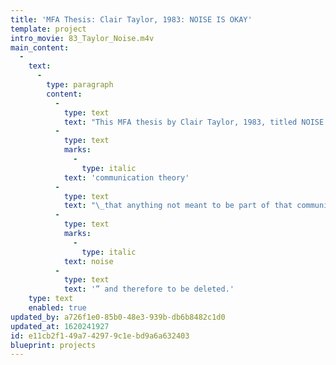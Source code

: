 ```yaml
---
title: 'MFA Thesis: Clair Taylor, 1983: NOISE IS OKAY'
template: project
intro_movie: 83_Taylor_Noise.m4v
main_content:
  -
    text:
      -
        type: paragraph
        content:
          -
            type: text
            text: "This MFA thesis by Clair Taylor, 1983, titled NOISE IS OKAY, challenges the presumption in\_"
          -
            type: text
            marks:
              -
                type: italic
            text: 'communication theory'
          -
            type: text
            text: "\_that anything not meant to be part of that communication is considered an interfering distraction called “"
          -
            type: text
            marks:
              -
                type: italic
            text: noise
          -
            type: text
            text: '” and therefore to be deleted.'
    type: text
    enabled: true
updated_by: a726f1e0-85b0-48e3-939b-db6b8482c1d0
updated_at: 1620241927
id: e11cb2f1-49a7-4297-9c1e-bd9a6a632403
blueprint: projects
---
```

